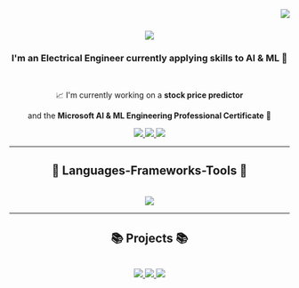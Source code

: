<img align="right" src="https://visitor-badge.laobi.icu/badge?page_id=redabaki.redabaki" />

<h1 align="center">
  <a href=https://git.io/typing-svg">
    <img src="https://readme-typing-svg.herokuapp.com/?font=Anton&size=35&center=true&vCenter=true&width=500&height=70&duration=4000&lines=Hi+There!+👋;+I'm+Reda+A.+Baki!;" />
  </a>
</h1>

<h3 align="center">I'm an Electrical Engineer currently applying skills to AI & ML 🚀 </h3>

<br/>

<div align="center">

📈 I'm currently working on a **stock price predictor**

and the **Microsoft AI & ML Engineering Professional Certificate** 📒

</div>

<div align="center">
  <a href="mailto:reda.h.baki@gmail.com">
    <img src="https://img.shields.io/badge/Gmail-D14836?style=for-the-badge&logo=gmail&logoColor=white"(#)>
  </a>
  <a href="https://in.linkedin.com/in/reda-abdel-baki" target="_blank">
    <img src="https://custom-icon-badges.demolab.com/badge/LinkedIn-0A66C2?style=for-the-badge&logo=linkedin-white&logoColor=fff)"(#)>
  </a>
  <a href="https://github.com/redabaki" target="_blank">
    <img src="https://img.shields.io/badge/GitHub-%23121011.svg?style=for-the-badge&logo=github&logoColor=white" (#)>
  </a>
</div>
  
  <hr/>

<h2 align="center"> 👾 Languages-Frameworks-Tools 👾 </h2>
<br/>
<div align="center">
  <a href="https://skillicons.dev">
    <img src="https://skillicons.dev/icons?i=python,c,java,matlab,pytorch,sklearn,tensorflow,azure,github,vscode&perline=5" />
  </a>
</div>

  <hr/>

<h2 align="center"> 📚 Projects 📚 </h2>
<br/>
<div align="center">
  <a href="https://github.com/redabaki/Object-Detection">
    <img src="https://img.shields.io/badge/Street Object Detection-%23121011.svg?style=for-the-badge&logo=github&logoColor=white)](#)" />
  </a>
  <a href="https://github.com/redabaki/Video-Analysis">
    <img src="https://img.shields.io/badge/Video Analysis-%23121011.svg?style=for-the-badge&logo=github&logoColor=white)](#)" />
  </a>
  <a href="https://github.com/redabaki/Falling-Object">
    <img src="https://img.shields.io/badge/Falling Object Mini Game-%23121011.svg?style=for-the-badge&logo=github&logoColor=white)](#)" />
  </a>
</div>

<!--
**redabaki/redabaki** is a ✨ _special_ ✨ repository because its `README.md` (this file) appears on your GitHub profile.

Here are some ideas to get you started:

- 🔭 I’m currently working on ...
- 🌱 I’m currently learning ...
- 👯 I’m looking to collaborate on ...
- 🤔 I’m looking for help with ...
- 💬 Ask me about ...
- 📫 How to reach me: ...
- 😄 Pronouns: ...
- ⚡ Fun fact: ...
-->

